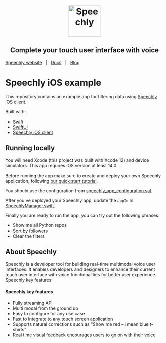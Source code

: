 <h1 align="center">
<a href="https://www.speechly.com/?utm_source=github&utm_medium=ios-example&utm_campaign=header"><img src="https://www.speechly.com/images/logo.png" height="100" alt="Speechly"></a>
</h1>
<h2 align="center">
Complete your touch user interface with voice
</h2>

[Speechly website](https://www.speechly.com/?utm_source=github&utm_medium=ios-example&utm_campaign=header)&nbsp;&nbsp;&nbsp;|&nbsp;&nbsp;&nbsp;[Docs](https://www.speechly.com/docs/?utm_source=github&utm_medium=ios-example&utm_campaign=header)&nbsp;&nbsp;&nbsp;|&nbsp;&nbsp;&nbsp;[Blog](https://www.speechly.com/blog/?utm_source=github&utm_medium=ios-example&utm_campaign=header)

# Speechly iOS example

This repository contains an example app for filtering data using [Speechly](https://www.speechly.com/?utm_source=github&utm_medium=ios-example&utm_campaign=text) iOS client.

Built with:

- [Swift](https://swift.org)
- [SwiftUI](https://developer.apple.com/documentation/swiftui/)
- [Speechly iOS client](https://github.com/speechly/ios-client)

## Running locally

You will need Xcode (this project was built with Xcode 12) and device simulators. This app requires iOS version at least 14.0.

Before running the app make sure to create and deploy your own Speechly application, following [our quick start tutorial](https://docs.speechly.com/quick-start/).

You should use the configuration from [speechly_app_configuration.sal](speechly_app_configuration.sal).

After you've deployed your Speechly app, update the `appId` in [SpeechlyManager.swift](RepoFiltering/Speechly/SpeechlyManager.swift).

Finally you are ready to run the app, you can try out the following phrases:

- Show me all Python repos
- Sort by followers
- Clear the filters

## About Speechly

Speechly is a developer tool for building real-time multimodal voice user interfaces. It enables developers and designers to enhance their current touch user interface with voice functionalities for better user experience. Speechly key features:

#### Speechly key features

- Fully streaming API
- Multi modal from the ground up
- Easy to configure for any use case
- Fast to integrate to any touch screen application
- Supports natural corrections such as "Show me red – i mean blue t-shirts"
- Real time visual feedback encourages users to go on with their voice
